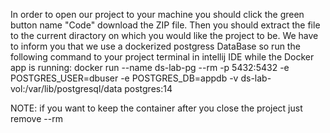 In order to open our project to your machine you should click the green button name "Code" download the ZIP file. Then you should extract the file to the current diractory on which you would like the project to be. We have to inform you that we use a dockerized postgress DataBase so run the following command to your project terminal in intellij IDE while the Docker app is running: docker run --name ds-lab-pg --rm
-p 5432:5432
-e POSTGRES_USER=dbuser
-e POSTGRES_DB=appdb
-v ds-lab-vol:/var/lib/postgresql/data
postgres:14

NOTE: if you want to keep the container after you close the project just remove --rm
